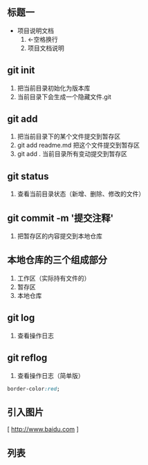 ## 标题一
- 项目说明文档
    1. <-空格换行
    2. 项目文档说明

## git init
1. 把当前目录初始化为版本库
2. 当前目录下会生成一个隐藏文件.git

## git add
1. 把当前目录下的某个文件提交到暂存区
2. git add readme.md 把这个文件提交到暂存区
3. git add . 当前目录所有变动提交到暂存区

## git status
1. 查看当前目录状态（新增、删除、修改的文件）

## git commit -m '提交注释'
1. 把暂存区的内容提交到本地仓库


## 本地仓库的三个组成部分
1. 工作区（实际持有文件的）
2. 暂存区
3. 本地仓库

## git log
1. 查看操作日志

## git reflog
1. 查看操作日志（简单版）


```css
border-color:red;
```

## 引入图片
[ http://www.baidu.com ]

## 列表
